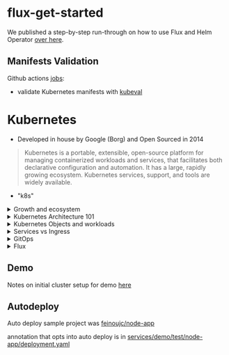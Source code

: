 # flux-get-started

We published a step-by-step run-through on how to use Flux and Helm Operator [over
here](https://github.com/fluxcd/flux/blob/master/docs/tutorials/get-started-helm.md).

## Manifests Validation

Github actions [jobs](./.github/workflows/validate.yaml):
* validate Kubernetes manifests with [kubeval](https://github.com/instrumenta/kubeval)

# Kubernetes

 * Developed in house by Google (Borg) and Open Sourced in 2014

 > Kubernetes is a portable, extensible, open-source platform for managing containerized workloads and services, that facilitates both declarative configuration and automation. It has a large, rapidly growing ecosystem. Kubernetes services, support, and tools are widely available.

 * "k8s"
<details>
 <summary>Growth and ecosystem</summary>

Kubernetes is now the second largest open source project in the world just behind linux.

Your company/organization manages containers with:

![Adaption rate](https://images.contentstack.io/v3/assets/blt300387d93dabf50e/blt23b893e26d9e5ab2/5bd0becf1a099f406f9837e7/download)

[From: CNCF Survey: CNCF Survey: Use of Cloud Native Technologies in Production Has Grown Over 200%](https://www.cncf.io/blog/2018/08/29/cncf-survey-use-of-cloud-native-technologies-in-production-has-grown-over-200-percent/#)

All major cloud vendors have rolled out managed k8s solutions (EKS, AKS, GKE...IBM, Digital Ocean)

</details>

<details>
<summary>Kubernetes Architecture 101</summary>

![](https://d33wubrfki0l68.cloudfront.net/817bfdd83a524fed7342e77a26df18c87266b8f4/3da7c/images/docs/components-of-kubernetes.png)

</details>


<details>
<summary>Kubernetes Objects and workloads</summary>

_source: https://cloud.netapp.com/blog/an-introduction-to-kubernetes_

# Cluster: 

The collective set of compute nodes and storage resources that form a Kubernetes environment. Each cluster has at least one master, which is responsible for overall management of the cluster, and a number of nodes on which containers will be scheduled to execute. Each node must have a container runtime installed, which is usually Docker.

# Pod: 

In the Kubernetes architecture, a set of containers may be deployed and scaled together. This is achieved by using pods, which are the minimum unit of deployment in a Kubernetes cluster, and allow more than one container to share the same resources, such as IP address, file systems, etc.

# Deployment: 

A deployment is used to control Kubernetes pod creation, updates, and scaling within the cluster, and is normally used for stateless applications. A stateless application does not depend on maintaining its own client session information, allowing any instance of the application to be equally capable of serving client requests.

# Services: 

Gateway to a set of running pods. When multiple, interchangeable pod replicas are active at the same time, clients need a simple way to find any active pod they can send requests to.

# Namespaces: 
Kubernetes supports multiple virtual clusters backed by the same physical cluster. These virtual clusters are called namespaces. This is ideal for sharing one cluster with multiple teams and environments (test vs prod)

Other Important things:

# Volume: 
A storage provisioned directly to a pod. Kubernetes supports a wide variety of volume types, including Amazon EBS, Azure Disk Storage, Google Persistent Disk, NFS, and many more. Volumes enable the containers within a pod to share information and are destroyed when their parent pod is deleted.

# Jobs and Cron Jobs: 
Jobs and Cron Jobs Kubernetes uses a workload called jobs to provide a more task-based workflow where the running containers are expected to exit successfully after some time once they have completed their work. Jobs are useful if you need to perform one-off or batch processing instead of running a continuous service. Cron Jobs are Jobs that run on a schedule

# ConfigMaps and Secrets: 
ConfigMaps can provide environment variables to a running container. Secrets can be manually applied to cluster or automatically pulled and synced with an external source (HashiCorp Vaut, AWS Secret Manager...)

</details>

<details>
<summary>Services vs Ingress</summary>

Service Types:

# ClusterIP:

the default. This allows a service to be accessible from within the cluster, but not from outside the cluster

# LoadBalancer:

![](https://matthewpalmer.net/kubernetes-app-developer/articles/loadbalancer.png)

This is typically heavily dependent on the cloud provider—GKE creates a Network Load Balancer with an IP address that you can use to access your service.

Every time you want to expose a service to the outside world, you have to create a new LoadBalancer and get an IP address.

![](https://matthewpalmer.net/kubernetes-app-developer/articles/ingress.png)

In contrast, an Ingress is a Kubernetes object that defines a set of rules (host, path etc) that route traffic to a service. This requires a "Ingress Controller" which defines a central LoadBalancer service and routes traffic accordingly. NGINX is the most popular

</details>


<details>
<summary>GitOps</summary>

>GitOps is a way to do Kubernetes cluster management and application delivery.  It works by using Git as a single source of truth for declarative infrastructure and applications. With Git at the center of your delivery pipelines, developers can make pull requests to accelerate and simplify application deployments and operations tasks to Kubernetes

#1. The entire system is described declaratively.

#2. The canonical desired system state is versioned in Git.

#3. Approved changes to the desired state are automatically applied to the system.

#4. Software agents ensure correctness and alert on divergence.

</details>

<details>
<summary>Flux</summary>

Open source kubernetes operator that syncs the state of the cluster with a git repo that declaritively describes the state of the cluster (source of truth). It can also pull new images from a docker registery based on a set of defined rules and automatically deploy new builds.

![](https://miro.medium.com/max/1021/1*kEMp1pP81Rzy2yXVjt4Gsg.png)

</details>

## Demo

Notes on initial cluster setup for demo [here](./notes.md)


## Autodeploy

Auto deploy sample project was [feinoujc/node-app](https://github.com/feinoujc/node-app)

annotation that opts into auto deploy is in [services/demo/test/node-app/deployment.yaml](https://github.com/NCARB/flux-demo/blob/589dfa9ffbb3971c3acb9e53d4368983b0e2991e/services/demo/test/node-api/deployment.yaml#L9-L11)



